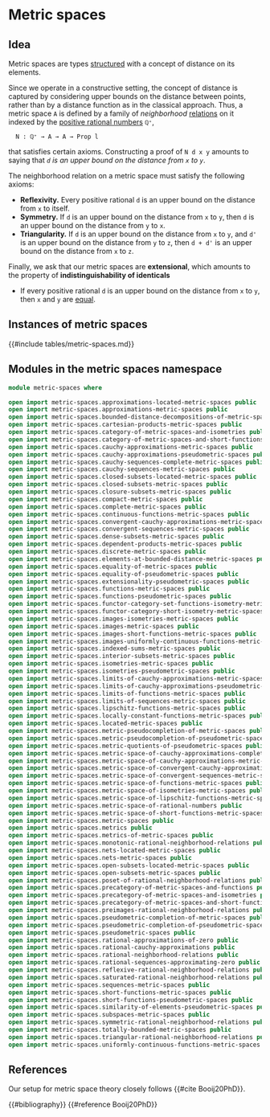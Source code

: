 # Metric spaces

## Idea

Metric spaces are types [structured](foundation.structure.md) with a concept of
distance on its elements.

Since we operate in a constructive setting, the concept of distance is captured
by considering upper bounds on the distance between points, rather than by a
distance function as in the classical approach. Thus, a metric space `A` is
defined by a family of _neighborhood_
[relations](foundation.binary-relations.md) on it indexed by the
[positive rational numbers](elementary-number-theory.positive-rational-numbers.md)
`ℚ⁺`,

```text
  N : ℚ⁺ → A → A → Prop l
```

that satisfies certain axioms. Constructing a proof of `N d x y` amounts to
saying that _`d` is an upper bound on the distance from `x` to `y`_.

The neighborhood relation on a metric space must satisfy the following axioms:

- **Reflexivity.** Every positive rational `d` is an upper bound on the distance
  from `x` to itself.
- **Symmetry.** If `d` is an upper bound on the distance from `x` to `y`, then
  `d` is an upper bound on the distance from `y` to `x`.
- **Triangularity.** If `d` is an upper bound on the distance from `x` to `y`,
  and `d'` is an upper bound on the distance from `y` to `z`, then `d + d'` is
  an upper bound on the distance from `x` to `z`.

Finally, we ask that our metric spaces are **extensional**, which amounts to the
property of **indistinguishability of identicals**

- If every positive rational `d` is an upper bound on the distance from `x` to
  `y`, then `x` and `y` are [equal](foundation-core.identity-types.md).

## Instances of metric spaces

{{#include tables/metric-spaces.md}}

## Modules in the metric spaces namespace

```agda
module metric-spaces where

open import metric-spaces.approximations-located-metric-spaces public
open import metric-spaces.approximations-metric-spaces public
open import metric-spaces.bounded-distance-decompositions-of-metric-spaces public
open import metric-spaces.cartesian-products-metric-spaces public
open import metric-spaces.category-of-metric-spaces-and-isometries public
open import metric-spaces.category-of-metric-spaces-and-short-functions public
open import metric-spaces.cauchy-approximations-metric-spaces public
open import metric-spaces.cauchy-approximations-pseudometric-spaces public
open import metric-spaces.cauchy-sequences-complete-metric-spaces public
open import metric-spaces.cauchy-sequences-metric-spaces public
open import metric-spaces.closed-subsets-located-metric-spaces public
open import metric-spaces.closed-subsets-metric-spaces public
open import metric-spaces.closure-subsets-metric-spaces public
open import metric-spaces.compact-metric-spaces public
open import metric-spaces.complete-metric-spaces public
open import metric-spaces.continuous-functions-metric-spaces public
open import metric-spaces.convergent-cauchy-approximations-metric-spaces public
open import metric-spaces.convergent-sequences-metric-spaces public
open import metric-spaces.dense-subsets-metric-spaces public
open import metric-spaces.dependent-products-metric-spaces public
open import metric-spaces.discrete-metric-spaces public
open import metric-spaces.elements-at-bounded-distance-metric-spaces public
open import metric-spaces.equality-of-metric-spaces public
open import metric-spaces.equality-of-pseudometric-spaces public
open import metric-spaces.extensionality-pseudometric-spaces public
open import metric-spaces.functions-metric-spaces public
open import metric-spaces.functions-pseudometric-spaces public
open import metric-spaces.functor-category-set-functions-isometry-metric-spaces public
open import metric-spaces.functor-category-short-isometry-metric-spaces public
open import metric-spaces.images-isometries-metric-spaces public
open import metric-spaces.images-metric-spaces public
open import metric-spaces.images-short-functions-metric-spaces public
open import metric-spaces.images-uniformly-continuous-functions-metric-spaces public
open import metric-spaces.indexed-sums-metric-spaces public
open import metric-spaces.interior-subsets-metric-spaces public
open import metric-spaces.isometries-metric-spaces public
open import metric-spaces.isometries-pseudometric-spaces public
open import metric-spaces.limits-of-cauchy-approximations-metric-spaces public
open import metric-spaces.limits-of-cauchy-approximations-pseudometric-spaces public
open import metric-spaces.limits-of-functions-metric-spaces public
open import metric-spaces.limits-of-sequences-metric-spaces public
open import metric-spaces.lipschitz-functions-metric-spaces public
open import metric-spaces.locally-constant-functions-metric-spaces public
open import metric-spaces.located-metric-spaces public
open import metric-spaces.metric-pseudocompletion-of-metric-spaces public
open import metric-spaces.metric-pseudocompletion-of-pseudometric-spaces public
open import metric-spaces.metric-quotients-of-pseudometric-spaces public
open import metric-spaces.metric-space-of-cauchy-approximations-complete-metric-spaces public
open import metric-spaces.metric-space-of-cauchy-approximations-metric-spaces public
open import metric-spaces.metric-space-of-convergent-cauchy-approximations-metric-spaces public
open import metric-spaces.metric-space-of-convergent-sequences-metric-spaces public
open import metric-spaces.metric-space-of-functions-metric-spaces public
open import metric-spaces.metric-space-of-isometries-metric-spaces public
open import metric-spaces.metric-space-of-lipschitz-functions-metric-spaces public
open import metric-spaces.metric-space-of-rational-numbers public
open import metric-spaces.metric-space-of-short-functions-metric-spaces public
open import metric-spaces.metric-spaces public
open import metric-spaces.metrics public
open import metric-spaces.metrics-of-metric-spaces public
open import metric-spaces.monotonic-rational-neighborhood-relations public
open import metric-spaces.nets-located-metric-spaces public
open import metric-spaces.nets-metric-spaces public
open import metric-spaces.open-subsets-located-metric-spaces public
open import metric-spaces.open-subsets-metric-spaces public
open import metric-spaces.poset-of-rational-neighborhood-relations public
open import metric-spaces.precategory-of-metric-spaces-and-functions public
open import metric-spaces.precategory-of-metric-spaces-and-isometries public
open import metric-spaces.precategory-of-metric-spaces-and-short-functions public
open import metric-spaces.preimages-rational-neighborhood-relations public
open import metric-spaces.pseudometric-completion-of-metric-spaces public
open import metric-spaces.pseudometric-completion-of-pseudometric-spaces public
open import metric-spaces.pseudometric-spaces public
open import metric-spaces.rational-approximations-of-zero public
open import metric-spaces.rational-cauchy-approximations public
open import metric-spaces.rational-neighborhood-relations public
open import metric-spaces.rational-sequences-approximating-zero public
open import metric-spaces.reflexive-rational-neighborhood-relations public
open import metric-spaces.saturated-rational-neighborhood-relations public
open import metric-spaces.sequences-metric-spaces public
open import metric-spaces.short-functions-metric-spaces public
open import metric-spaces.short-functions-pseudometric-spaces public
open import metric-spaces.similarity-of-elements-pseudometric-spaces public
open import metric-spaces.subspaces-metric-spaces public
open import metric-spaces.symmetric-rational-neighborhood-relations public
open import metric-spaces.totally-bounded-metric-spaces public
open import metric-spaces.triangular-rational-neighborhood-relations public
open import metric-spaces.uniformly-continuous-functions-metric-spaces public
```

## References

Our setup for metric space theory closely follows {{#cite Booij20PhD}}.

{{#bibliography}} {{#reference Booij20PhD}}
